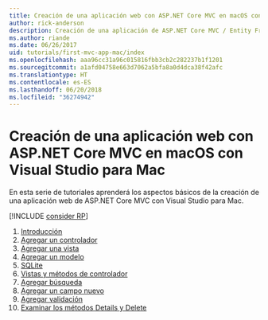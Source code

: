 ```yaml
---
title: Creación de una aplicación web con ASP.NET Core MVC en macOS con Visual Studio para Mac
author: rick-anderson
description: Creación de una aplicación de ASP.NET Core MVC / Entity Framework con Visual Studio para Mac
ms.author: riande
ms.date: 06/26/2017
uid: tutorials/first-mvc-app-mac/index
ms.openlocfilehash: aaa96cc31a96c015816fbb3cb2c282237b1f1201
ms.sourcegitcommit: a1afd04758e663d7062a5bfa8a0d4dca38f42afc
ms.translationtype: HT
ms.contentlocale: es-ES
ms.lasthandoff: 06/20/2018
ms.locfileid: "36274942"
---
```

# <a name="create-a-web-app-with-aspnet-core-mvc-on-macos-with-visual-studio-for-mac"></a>Creación de una aplicación web con ASP.NET Core MVC en macOS con Visual Studio para Mac

En esta serie de tutoriales aprenderá los aspectos básicos de la creación de una aplicación web de ASP.NET Core MVC con Visual Studio para Mac. 

[!INCLUDE [consider RP](../../includes/razor.md)]

1. [Introducción](xref:tutorials/first-mvc-app-mac/start-mvc)
1. [Agregar un controlador](xref:tutorials/first-mvc-app-mac/adding-controller)
1. [Agregar una vista](xref:tutorials/first-mvc-app-mac/adding-view)
1. [Agregar un modelo](xref:tutorials/first-mvc-app-mac/adding-model)
1. [SQLite](xref:tutorials/first-mvc-app-mac/working-with-sql)
1. [Vistas y métodos de controlador](xref:tutorials/first-mvc-app-mac/controller-methods-views)
1. [Agregar búsqueda](xref:tutorials/first-mvc-app-mac/search)
1. [Agregar un campo nuevo](xref:tutorials/first-mvc-app-mac/new-field)
1. [Agregar validación](xref:tutorials/first-mvc-app-mac/validation)
1. [Examinar los métodos Details y Delete](xref:tutorials/first-mvc-app/details)
